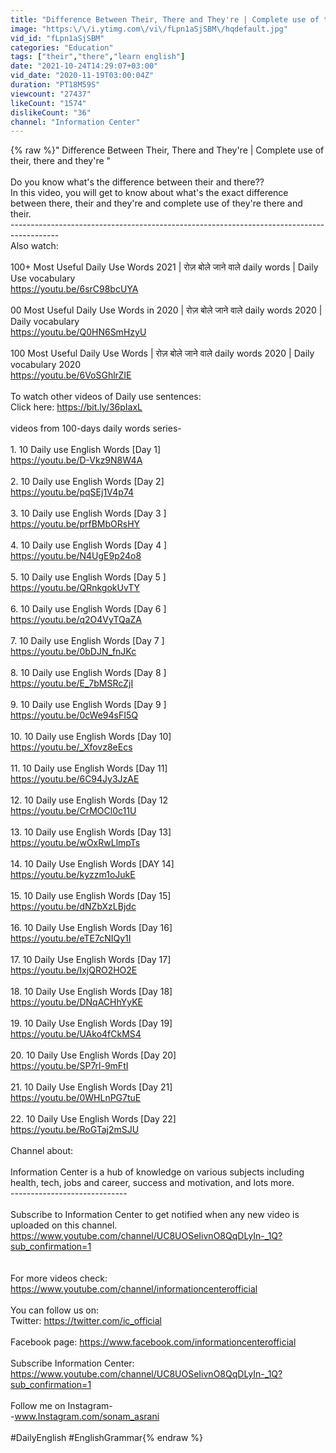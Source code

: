 ```yaml
---
title: "Difference Between Their, There and They're | Complete use of their, there and they're"
image: "https:\/\/i.ytimg.com\/vi\/fLpn1aSjSBM\/hqdefault.jpg"
vid_id: "fLpn1aSjSBM"
categories: "Education"
tags: ["their","there","learn english"]
date: "2021-10-24T14:29:07+03:00"
vid_date: "2020-11-19T03:00:04Z"
duration: "PT18M59S"
viewcount: "27437"
likeCount: "1574"
dislikeCount: "36"
channel: "Information Center"
---
```

{% raw %}&quot; Difference Between Their, There and They're | Complete use of their, there and they're &quot;<br /><br />Do you know what's the difference between their and there??<br />In this video, you will get to know about what's the exact difference between there, their and they're and complete use of they're there and their.<br />------------------------------------------------------------------------------------------<br />Also watch:<br /><br />100+ Most Useful Daily Use Words 2021 | रोज़ बोले जाने वाले daily words | Daily Use vocabulary<br /><a rel="nofollow" target="blank" href="https://youtu.be/6srC98bcUYA">https://youtu.be/6srC98bcUYA</a><br /><br />00 Most Useful Daily Use Words in 2020 | रोज़ बोले जाने वाले daily words 2020 | Daily vocabulary<br /><a rel="nofollow" target="blank" href="https://youtu.be/Q0HN6SmHzyU">https://youtu.be/Q0HN6SmHzyU</a><br /><br />100 Most Useful Daily Use Words | रोज़ बोले जाने वाले daily words 2020 | Daily vocabulary 2020<br /><a rel="nofollow" target="blank" href="https://youtu.be/6VoSGhlrZIE">https://youtu.be/6VoSGhlrZIE</a><br /><br />To watch other videos of Daily use sentences: <br /> Click here: <a rel="nofollow" target="blank" href="https://bit.ly/36pIaxL">https://bit.ly/36pIaxL</a><br /><br />videos from 100-days daily words series- <br /><br />1. 10 Daily use English Words [Day 1]<br /><a rel="nofollow" target="blank" href="https://youtu.be/D-Vkz9N8W4A">https://youtu.be/D-Vkz9N8W4A</a><br /><br />2. 10 Daily use English Words [Day 2]<br /><a rel="nofollow" target="blank" href="https://youtu.be/pqSEj1V4p74">https://youtu.be/pqSEj1V4p74</a><br /><br />3. 10 Daily use English Words [Day 3 ] <br /><a rel="nofollow" target="blank" href="https://youtu.be/prfBMbORsHY">https://youtu.be/prfBMbORsHY</a><br /><br />4. 10 Daily use English Words [Day 4 ]<br /><a rel="nofollow" target="blank" href="https://youtu.be/N4UgE9p24o8">https://youtu.be/N4UgE9p24o8</a><br /><br />5. 10 Daily use English Words [Day 5 ]<br /><a rel="nofollow" target="blank" href="https://youtu.be/QRnkgokUvTY">https://youtu.be/QRnkgokUvTY</a><br /><br />6. 10 Daily use English Words [Day 6 ]<br /><a rel="nofollow" target="blank" href="https://youtu.be/q2O4VyTQaZA">https://youtu.be/q2O4VyTQaZA</a><br /><br />7. 10 Daily use English Words [Day 7 ]<br /><a rel="nofollow" target="blank" href="https://youtu.be/0bDJN_fnJKc">https://youtu.be/0bDJN_fnJKc</a><br /><br />8. 10 Daily use English Words [Day 8 ]<br /><a rel="nofollow" target="blank" href="https://youtu.be/E_7bMSRcZjI">https://youtu.be/E_7bMSRcZjI</a><br /><br />9. 10 Daily use English Words [Day 9 ]<br /><a rel="nofollow" target="blank" href="https://youtu.be/0cWe94sFI5Q">https://youtu.be/0cWe94sFI5Q</a><br /><br />10. 10 Daily use English Words [Day 10]<br /><a rel="nofollow" target="blank" href="https://youtu.be/_Xfovz8eEcs">https://youtu.be/_Xfovz8eEcs</a><br /><br />11. 10 Daily use English Words [Day 11] <br /><a rel="nofollow" target="blank" href="https://youtu.be/6C94Jy3JzAE">https://youtu.be/6C94Jy3JzAE</a><br /><br />12. 10 Daily use English Words [Day 12<br /><a rel="nofollow" target="blank" href="https://youtu.be/CrMOCl0c11U">https://youtu.be/CrMOCl0c11U</a><br /><br />13. 10 Daily use English Words [Day 13]<br /><a rel="nofollow" target="blank" href="https://youtu.be/wOxRwLlmpTs">https://youtu.be/wOxRwLlmpTs</a><br /><br />14.  10 Daily Use English Words [DAY 14]<br /><a rel="nofollow" target="blank" href="https://youtu.be/kyzzm1oJukE">https://youtu.be/kyzzm1oJukE</a><br /><br />15. 10 Daily use English Words [Day 15]<br /><a rel="nofollow" target="blank" href="https://youtu.be/dNZbXzLBjdc">https://youtu.be/dNZbXzLBjdc</a><br /><br />16. 10 Daily Use English Words [Day 16]<br /><a rel="nofollow" target="blank" href="https://youtu.be/eTE7cNIQy1I">https://youtu.be/eTE7cNIQy1I</a><br /><br />17. 10 Daily Use English Words [Day 17] <br /><a rel="nofollow" target="blank" href="https://youtu.be/IxjQRO2HO2E">https://youtu.be/IxjQRO2HO2E</a><br /><br />18. 10 Daily Use English Words [Day 18]<br /><a rel="nofollow" target="blank" href="https://youtu.be/DNqACHhYyKE">https://youtu.be/DNqACHhYyKE</a><br /><br />19. 10 Daily Use English Words [Day 19]<br /><a rel="nofollow" target="blank" href="https://youtu.be/UAko4fCkMS4">https://youtu.be/UAko4fCkMS4</a><br /><br />20. 10 Daily Use English Words [Day 20] <br /><a rel="nofollow" target="blank" href="https://youtu.be/SP7rl-9mFtI">https://youtu.be/SP7rl-9mFtI</a><br /><br />21. 10 Daily Use English Words [Day 21]<br /><a rel="nofollow" target="blank" href="https://youtu.be/0WHLnPG7tuE">https://youtu.be/0WHLnPG7tuE</a><br /><br />22. 10 Daily Use English Words [Day 22]<br /><a rel="nofollow" target="blank" href="https://youtu.be/RoGTaj2mSJU">https://youtu.be/RoGTaj2mSJU</a><br /><br />Channel about:<br /> <br />Information Center is a hub of knowledge on various subjects including health, tech, jobs and career, success and motivation, and lots more. <br />----------------------------- <br /><br />Subscribe to Information Center to get notified when any new video is uploaded on this channel.<br /><a rel="nofollow" target="blank" href="https://www.youtube.com/channel/UC8UOSeIivnO8QqDLyIn-_1Q?sub_confirmation=1">https://www.youtube.com/channel/UC8UOSeIivnO8QqDLyIn-_1Q?sub_confirmation=1</a><br /><br /><br />For more videos check: <a rel="nofollow" target="blank" href="https://www.youtube.com/channel/informationcenterofficial">https://www.youtube.com/channel/informationcenterofficial</a><br /><br />You can follow us on:<br />Twitter: <a rel="nofollow" target="blank" href="https://twitter.com/ic_official">https://twitter.com/ic_official</a><br /><br />Facebook page: <a rel="nofollow" target="blank" href="https://www.facebook.com/informationcenterofficial">https://www.facebook.com/informationcenterofficial</a><br /><br />Subscribe Information Center:<br /><a rel="nofollow" target="blank" href="https://www.youtube.com/channel/UC8UOSeIivnO8QqDLyIn-_1Q?sub_confirmation=1">https://www.youtube.com/channel/UC8UOSeIivnO8QqDLyIn-_1Q?sub_confirmation=1</a><br /><br />Follow me on Instagram-<br />-www.Instagram.com/sonam_asrani<br /><br />#DailyEnglish #EnglishGrammar{% endraw %}
